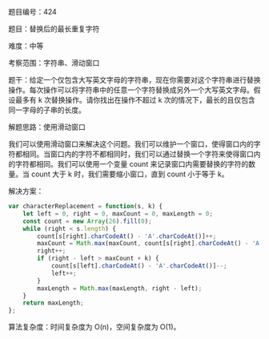 题目编号：424

题目：替换后的最长重复字符

难度：中等

考察范围：字符串、滑动窗口

题干：给定一个仅包含大写英文字母的字符串，现在你需要对这个字符串进行替换操作。每次操作可以将字符串中的任意一个字符替换成另外一个大写英文字母。假设最多有 k 次替换操作。请你找出在操作不超过 k 次的情况下，最长的且仅包含同一字母的子串的长度。

解题思路：使用滑动窗口

我们可以使用滑动窗口来解决这个问题。我们可以维护一个窗口，使得窗口内的字符都相同。当窗口内的字符不都相同时，我们可以通过替换一个字符来使得窗口内的字符都相同。我们可以使用一个变量 count 来记录窗口内需要替换的字符的数量。当 count 大于 k 时，我们需要缩小窗口，直到 count 小于等于 k。

解决方案：

```javascript
var characterReplacement = function(s, k) {
    let left = 0, right = 0, maxCount = 0, maxLength = 0;
    const count = new Array(26).fill(0);
    while (right < s.length) {
        count[s[right].charCodeAt() - 'A'.charCodeAt()]++;
        maxCount = Math.max(maxCount, count[s[right].charCodeAt() - 'A'.charCodeAt()]);
        right++;
        if (right - left > maxCount + k) {
            count[s[left].charCodeAt() - 'A'.charCodeAt()]--;
            left++;
        }
        maxLength = Math.max(maxLength, right - left);
    }
    return maxLength;
};
```

算法复杂度：时间复杂度为 O(n)，空间复杂度为 O(1)。